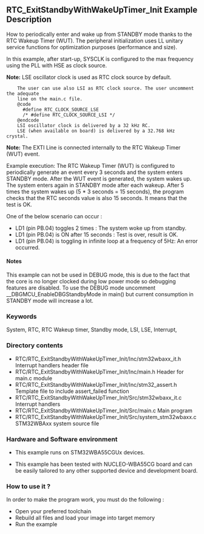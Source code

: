 ## <b>RTC_ExitStandbyWithWakeUpTimer_Init Example Description</b>

How to periodically enter and wake up from STANDBY mode thanks to the RTC Wakeup Timer (WUT).
The peripheral initialization uses LL unitary service functions for optimization purposes (performance and size).

In this example, after start-up, SYSCLK is configured to the max frequency using
the PLL with HSE as clock source.

**Note:** LSE oscillator clock is used as RTC clock source by default.

        The user can use also LSI as RTC clock source. The user uncomment the adequate
        line on the main.c file.
        @code
          #define RTC_CLOCK_SOURCE_LSE
          /* #define RTC_CLOCK_SOURCE_LSI */
        @endcode
        LSI oscillator clock is delivered by a 32 kHz RC.
        LSE (when available on board) is delivered by a 32.768 kHz crystal.

**Note:** The EXTI Line  is connected internally to the RTC Wakeup Timer (WUT) event.

Example execution:
  The RTC Wakeup Timer (WUT) is configured to periodically generate an event every 3 seconds
  and the system enters STANDBY mode. After the WUT event is generated, the system wakes up. The system enters again in STANDBY mode after each wakeup.
  After 5 times the system wakes up (5 * 3 seconds = 15 seconds), the program checks that the RTC seconds value is also 15 seconds.
  It means that the test is OK.

One of the below scenario can occur :

   - LD1 (pin PB.04) toggles 2 times : The system woke up from standby.
   - LD1 (pin PB.04) is ON after 15 seconds : Test is over, result is OK.
   - LD1 (pin PB.04) is toggling in infinite loop at a frequency of 5Hz: An error occurred.

#### <b>Notes</b>

  This example can not be used in DEBUG mode, this is due to the fact
  that the core is no longer clocked during low power mode
  so debugging features are disabled.
  To use the DEBUG mode uncomment __DBGMCU_EnableDBGStandbyMode in main() but
  current consumption in STANDBY mode will increase a lot.


### <b>Keywords</b>

System, RTC, RTC Wakeup timer, Standby mode, LSI, LSE, Interrupt,

### <b>Directory contents</b>

  - RTC/RTC_ExitStandbyWithWakeUpTimer_Init/Inc/stm32wbaxx_it.h          Interrupt handlers header file
  - RTC/RTC_ExitStandbyWithWakeUpTimer_Init/Inc/main.h                   Header for main.c module
  - RTC/RTC_ExitStandbyWithWakeUpTimer_Init/Inc/stm32_assert.h           Template file to include assert_failed function
  - RTC/RTC_ExitStandbyWithWakeUpTimer_Init/Src/stm32wbaxx_it.c          Interrupt handlers
  - RTC/RTC_ExitStandbyWithWakeUpTimer_Init/Src/main.c                   Main program
  - RTC/RTC_ExitStandbyWithWakeUpTimer_Init/Src/system_stm32wbaxx.c      STM32WBAxx system source file


### <b>Hardware and Software environment</b> 

  - This example runs on STM32WBA55CGUx devices.

  - This example has been tested with NUCLEO-WBA55CG board and can be
    easily tailored to any other supported device and development board.


### <b>How to use it ?</b> 

In order to make the program work, you must do the following :

 - Open your preferred toolchain
 - Rebuild all files and load your image into target memory
 - Run the example
